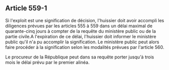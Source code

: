 Article 559-1
----
Si l'exploit est une signification de décision, l'huissier doit avoir accompli
les diligences prévues par les articles 555 à 559 dans un délai maximal de
quarante-cinq jours à compter de la requête du ministère public ou de la partie
civile.A l'expiration de ce délai, l'huissier doit informer le ministère public
qu'il n'a pu accomplir la signification. Le ministère public peut alors faire
procéder à la signification selon les modalités prévues par l'article 560.

Le procureur de la République peut dans sa requête porter jusqu'à trois mois le
délai prévu par le premier alinéa.

